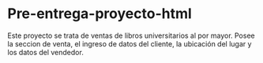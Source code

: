 # Pre-entrega-proyecto-html
Este proyecto se trata de ventas de libros universitarios al por mayor. Posee la seccion de venta, el ingreso de datos del cliente, la ubicación del lugar y los datos del vendedor.

